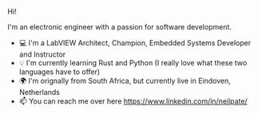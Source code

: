 Hi!

I'm an electronic engineer with a passion for software development. 

- 💻 I'm a LabVIEW Architect, Champion, Embedded Systems Developer and Instructor 
- 💡  I'm currently learning Rust and Python (I really love what these two languages have to offer)
- 🌍 I'm orignally from South Africa, but currently live in Eindoven, Netherlands
- 📫 You can reach me over here https://www.linkedin.com/in/neilpate/

